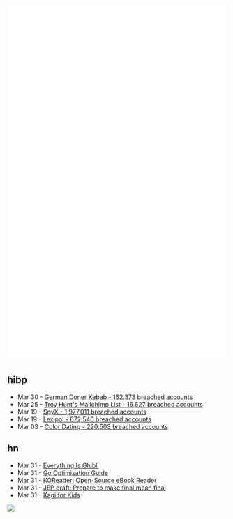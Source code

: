 ![Metrics](https://raw.githubusercontent.com/phixion/phixion/master/metrics.svg)

## hibp

<!--
for https://github.com/phixion/phixion/blob/main/.github/workflows/feeds.yml
-->
<!--START_SECTION:haveibeenpwnd-->
- Mar 30 - [German Doner Kebab - 162,373 breached accounts](https://haveibeenpwned.com/PwnedWebsites#GermanDonerKebab)
- Mar 25 - [Troy Hunt's Mailchimp List - 16,627 breached accounts](https://haveibeenpwned.com/PwnedWebsites#TroyHuntMailchimpList)
- Mar 19 - [SpyX - 1,977,011 breached accounts](https://haveibeenpwned.com/PwnedWebsites#SpyX)
- Mar 19 - [Lexipol - 672,546 breached accounts](https://haveibeenpwned.com/PwnedWebsites#Lexipol)
- Mar 03 - [Color Dating - 220,503 breached accounts](https://haveibeenpwned.com/PwnedWebsites#ColorDating)
<!--END_SECTION:haveibeenpwnd-->

## hn

<!--
for https://github.com/phixion/phixion/blob/main/.github/workflows/feeds.yml
-->
<!--START_SECTION:hn-->
- Mar 31 - [Everything Is Ghibli](https://carly.substack.com/p/everything-is-ghibli)
- Mar 31 - [Go Optimization Guide](https://goperf.dev/)
- Mar 31 - [KOReader: Open-Source eBook Reader](https://github.com/koreader/koreader)
- Mar 31 - [JEP draft: Prepare to make final mean final](https://openjdk.org/jeps/8349536)
- Mar 31 - [Kagi for Kids](https://help.kagi.com/kagi/plans/family-plan.html#kidslogin)
<!--END_SECTION:hn-->

<!--
for https://yhype.me
-->
![](https://hit.yhype.me/github/profile?user_id=13013670)
